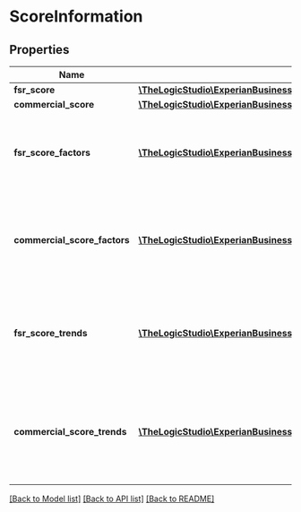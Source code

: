 # ScoreInformation

## Properties
Name | Type | Description | Notes
------------ | ------------- | ------------- | -------------
**fsr_score** | [**\TheLogicStudio\ExperianBusinessesPHP\Model\ScoreInformationFsrScore**](ScoreInformationFsrScore.md) |  | [optional] 
**commercial_score** | [**\TheLogicStudio\ExperianBusinessesPHP\Model\ScoreInformationCommercialScore**](ScoreInformationCommercialScore.md) |  | [optional] 
**fsr_score_factors** | [**\TheLogicStudio\ExperianBusinessesPHP\Model\ScoreFactors[]**](ScoreFactors.md) | Indicates the factors most influential in lowering the FSR score | [optional] 
**commercial_score_factors** | [**\TheLogicStudio\ExperianBusinessesPHP\Model\ScoreFactors[]**](ScoreFactors.md) | Indicates the factors most influential in lowering the commercial score | [optional] 
**fsr_score_trends** | [**\TheLogicStudio\ExperianBusinessesPHP\Model\ScoreTrends[]**](ScoreTrends.md) | JSON array of objects containing the four most recent quarters of FSR score information | [optional] 
**commercial_score_trends** | [**\TheLogicStudio\ExperianBusinessesPHP\Model\ScoreTrends[]**](ScoreTrends.md) | JSON array of object containing the four most recent quarters of commercial score information | [optional] 

[[Back to Model list]](../README.md#documentation-for-models) [[Back to API list]](../README.md#documentation-for-api-endpoints) [[Back to README]](../README.md)


